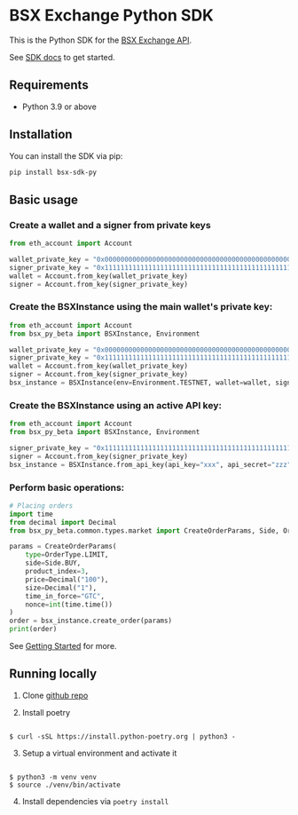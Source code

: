 # BSX Exchange Python SDK

This is the Python SDK for the [BSX Exchange API](https://api-docs.bsx.exchange/reference/general-information).

See [SDK docs](https://bsx-engineering.github.io) to get started.

## Requirements

- Python 3.9 or above

## Installation

You can install the SDK via pip:

```bash
pip install bsx-sdk-py
```

## Basic usage

### Create a wallet and a signer from private keys

```python
from eth_account import Account

wallet_private_key = "0x0000000000000000000000000000000000000000000000000000000000000000"
signer_private_key = "0x1111111111111111111111111111111111111111111111111111111111111111"
wallet = Account.from_key(wallet_private_key)
signer = Account.from_key(signer_private_key)
```

### Create the BSXInstance using the main wallet's private key:

```python
from eth_account import Account
from bsx_py_beta import BSXInstance, Environment

wallet_private_key = "0x0000000000000000000000000000000000000000000000000000000000000000"
signer_private_key = "0x1111111111111111111111111111111111111111111111111111111111111111"
wallet = Account.from_key(wallet_private_key)
signer = Account.from_key(signer_private_key)
bsx_instance = BSXInstance(env=Environment.TESTNET, wallet=wallet, signer=signer)
```

### Create the BSXInstance using an active API key:

```python
from eth_account import Account
from bsx_py_beta import BSXInstance, Environment

signer_private_key = "0x1111111111111111111111111111111111111111111111111111111111111111"
signer = Account.from_key(signer_private_key)
bsx_instance = BSXInstance.from_api_key(api_key="xxx", api_secret="zzz", signer=signer, env=Environment.TESTNET)
```

### Perform basic operations:

```python
# Placing orders
import time
from decimal import Decimal
from bsx_py_beta.common.types.market import CreateOrderParams, Side, OrderType

params = CreateOrderParams(
    type=OrderType.LIMIT,
    side=Side.BUY,
    product_index=3,
    price=Decimal("100"),
    size=Decimal("1"),
    time_in_force="GTC",
    nonce=int(time.time())
)
order = bsx_instance.create_order(params)
print(order)
```

See [Getting Started](https://bsx-engineering.github.io/getting-started.html) for more.

## Running locally

1. Clone [github repo](https://github.com/bsx-engineering/bsx-python-sdk)

2. Install poetry

```

$ curl -sSL https://install.python-poetry.org | python3 -

```

3. Setup a virtual environment and activate it

```

$ python3 -m venv venv
$ source ./venv/bin/activate

```

4. Install dependencies via `poetry install`
